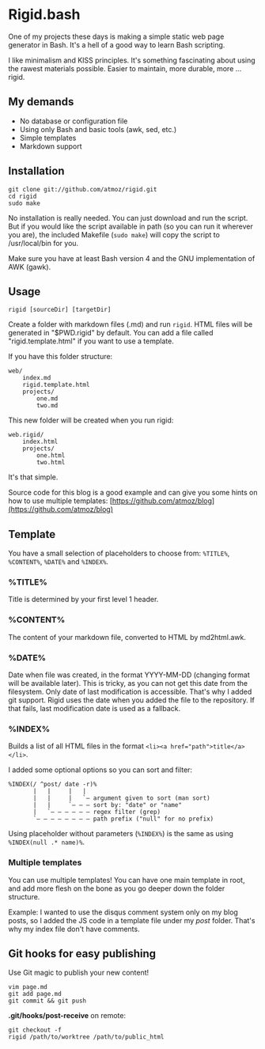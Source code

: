 # Rigid.bash

One of my projects these days is making a simple static web page generator in Bash.
It's a hell of a good way to learn Bash scripting.

I like minimalism and KISS principles. It's something fascinating about using
the rawest materials possible. Easier to maintain, more durable, more ... rigid.

## My demands

* No database or configuration file
* Using only Bash and basic tools (awk, sed, etc.)
* Simple templates
* Markdown support

## Installation

    git clone git://github.com/atmoz/rigid.git
    cd rigid
    sudo make

No installation is really needed. You can just download and run the script. But if
you would like the script available in path (so you can run it wherever you
are), the included Makefile (`sudo make`) will copy the script to /usr/local/bin for you.

Make sure you have at least Bash version 4 and the GNU implementation of AWK (gawk).

## Usage

    rigid [sourceDir] [targetDir]

Create a folder with markdown files (.md) and run `rigid`. HTML files will be
generated in "$PWD.rigid" by default. You can add a file called 
"rigid.template.html" if you want to use a template.

If you have this folder structure:

    web/
        index.md
        rigid.template.html
        projects/
            one.md
            two.md

This new folder will be created when you run rigid:

    web.rigid/
        index.html
        projects/
            one.html
            two.html

It's that simple.

Source code for this blog is a good example and can give you some hints on how
to use multiple templates:
[https://github.com/atmoz/blog](https://github.com/atmoz/blog)

## Template

You have a small selection of placeholders to choose from: `%TITLE%`, `%CONTENT%`,
`%DATE%` and `%INDEX%`.

### %TITLE%

Title is determined by your first level 1 header.

### %CONTENT%

The content of your markdown file, converted to HTML by md2html.awk.

### %DATE%

Date when file was created, in the format YYYY-MM-DD (changing format will be available later).
This is tricky, as you can not get this date from the filesystem. Only date of last 
modification is accessible. That's why I added git support. Rigid uses the date when
you added the file to the repository. If that fails, last modification date is 
used as a fallback.

### %INDEX%

Builds a list of all HTML files in the format `<li><a href="path">title</a></li>`.

I added some optional options so you can sort and filter:

    %INDEX(/ ^post/ date -r)%
           |   |     |   |
           |   |     |   `– argument given to sort (man sort)
           |   |     `– – – sort by: "date" or "name"
           |   `– – – – – – regex filter (grep)
           `– – – – – – – – path prefix ("null" for no prefix)

Using placeholder without parameters (`%INDEX%`) is the same as using
`%INDEX(null .* name)%`.

### Multiple templates

You can use multiple templates! You can have one main template in root, and add
more flesh on the bone as you go deeper down the folder structure.

Example: I wanted to use the disqus comment system only on my blog posts, so I added the
JS code in a template file under my *post* folder. That's why my index file
don't have comments.

## Git hooks for easy publishing

Use Git magic to publish your new content!

    vim page.md
    git add page.md
    git commit && git push

**.git/hooks/post-receive** on remote:

    git checkout -f
    rigid /path/to/worktree /path/to/public_html

